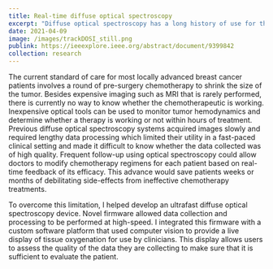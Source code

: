 ```yaml
---
title: Real-time diffuse optical spectroscopy
excerpt: "Diffuse optical spectroscopy has a long history of use for the monitoring of breast cancer, but lengthy acquisition and processing times have made it difficult to use in the clinic. While in the Roblyer lab, I helped develop an ultrafast spectroscopy system with onboard data processing and integrated it with a novel probe tracking technique to provide real-time information of tissue hemodynamics."
date: 2021-04-09
image: /images/trackDOSI_still.png 
publink: https://ieeexplore.ieee.org/abstract/document/9399842
collection: research
---
```

The current standard of care for most locally advanced breast cancer patients involves a round of pre-surgery chemotherapy to shrink the size of the tumor. Besides expensive imaging such as MRI that is rarely performed, there is currently no way to know whether the chemotherapeutic is working. Inexpensive optical tools can be used to monitor tumor hemodynamics and determine whether a therapy is working or not within hours of treatment. Previous diffuse optical spectroscopy systems acquired images slowly and required lengthy data processing which limited their utility in a fast-paced clinical setting and made it difficult to know whether the data collected was of high quality. Frequent follow-up using optical spectroscopy could allow doctors to modify chemotherapy regimens for each patient based on real-time feedback of its efficacy. This advance would save patients weeks or months of debilitating side-effects from ineffective chemotherapy treatments.

To overcome this limitation, I helped develop an ultrafast diffuse optical spectroscopy device. Novel firmware allowed data collection and processing to be performed at high-speed. I integrated this firmware with a custom software platform that used computer vision to provide a live display of tissue oxygenation for use by clinicians. This display allows users to assess the quality of the data they are collecting to make sure that it is sufficient to evaluate the patient.
